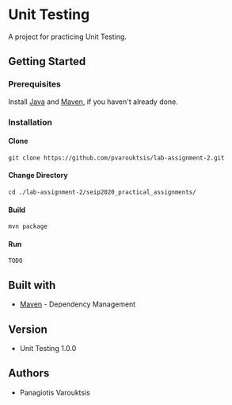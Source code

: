 # Unit Testing
A project for practicing Unit Testing.

## Getting Started
### Prerequisites
Install [Java](https://www.oracle.com/java/technologies/javase-downloads.html) and [Maven](https://maven.apache.org/), if you haven't already done.

### Installation
#### Clone 
```git clone https://github.com/pvarouktsis/lab-assignment-2.git```
#### Change Directory
```cd ./lab-assignment-2/seip2020_practical_assignments/```
#### Build
```mvn package```
#### Run
```TODO```

## Built with
- [Maven](https://maven.apache.org/) \- Dependency Management

## Version
- Unit Testing 1.0.0

## Authors
- Panagiotis Varouktsis


